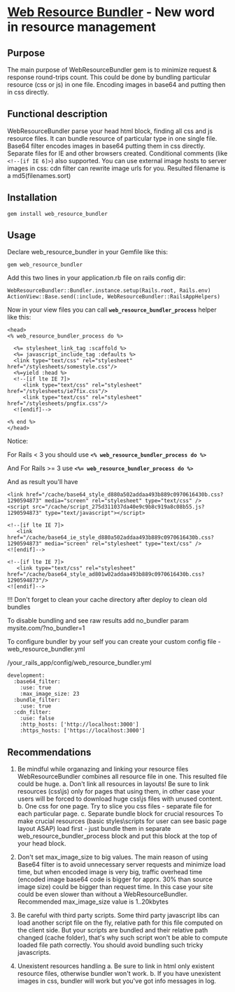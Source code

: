 [Web Resource Bundler](http://wrb.railsware.com/) - New word in resource management
============================================
Purpose
------------------
The main purpose of WebResourceBundler gem is to minimize request & response
round-trips count.  This could be done by bundling particular resource (css or js) in 
one file. Encoding images in base64 and putting then in css directly.

Functional description
----------------------
WebResourceBundler parse your head html block, finding all css and js resource 
files.
It can bundle resource of particular type in one single file. Base64 filter
encodes images in base64 putting them in css directly. Separate files for IE
and other browsers created. Conditional comments (like `<!--[if IE 6]>`) also
supported. You can use external image hosts to server images in css: 
cdn filter can rewrite image urls for you. Resulted filename is a md5(filenames.sort)

Installation
---------------------

    gem install web_resource_bundler

Usage
-------------------

Declare web_resource_bundler in your Gemfile like this:

    gem web_resource_bundler

Add this two lines in your application.rb file on rails config dir:

    WebResourceBundler::Bundler.instance.setup(Rails.root, Rails.env)
    ActionView::Base.send(:include, WebResourceBundler::RailsAppHelpers)

Now in your view files you can call **`web_resource_bundler_process`** helper like this:

    <head>
    <% web_resource_bundler_process do %>

      <%= stylesheet_link_tag :scaffold %>
      <%= javascript_include_tag :defaults %>
      <link type="text/css" rel="stylesheet" href="/stylesheets/somestyle.css"/>
      <%=yield :head %>
      <!--[if lte IE 7]>
         <link type="text/css" rel="stylesheet" href="/stylesheets/ie7fix.css"/>
         <link type="text/css" rel="stylesheet" href="/stylesheets/pngfix.css"/>
      <![endif]-->

    <% end %>
    </head>

Notice:

For Rails < 3
you should use **`<% web_resource_bundler_process do %>`**

And For Rails >= 3
use **`<%= web_resource_bundler_process do %>`**


And as result you'll have

    <link href="/cache/base64_style_d880a502addaa493b889c0970616430b.css?1290594873" media="screen" rel="stylesheet" type="text/css" />
    <script src="/cache/script_275d311037da40e9c9b8c919a8c08b55.js?1290594873" type="text/javascript"></script>

    <!--[if lte IE 7]>
       <link href="/cache/base64_ie_style_d880a502addaa493b889c0970616430b.css?1290594873" media="screen" rel="stylesheet" type="text/css" />
    <![endif]-->

    <!--[if lte IE 7]>
       <link type="text/css" rel="stylesheet" href="/cache/base64_style_ad801w02addaa493b889c0970616430b.css?1290594873"/>
    <![endif]-->

!!!
Don't forget to clean your cache directory after deploy to clean old bundles

To disable bundling and see raw results add no_bundler param
mysite.com/?no_bundler=1

To configure bundler by your self you can create your custom config file - web_resource_bundler.yml

/your_rails_app/config/web_resource_bundler.yml

    development:
      :base64_filter:
        :use: true
        :max_image_size: 23
      :bundle_filter:
        :use: true
      :cdn_filter:
        :use: false
        :http_hosts: ['http://localhost:3000']
        :https_hosts: ['https://localhost:3000']

Recommendations
--------------------

1. Be mindful while organazing and linking your resource files 
WebResourceBundler combines all resource file in one. This resulted file could be huge.
  a. Don't link all resources in layouts!
    Be sure to link resources (css\js) only for pages that using them, in other case your users will be forced
    to download huge css\js files with unused content.
  b. One css for one page.
    Try to slice you css files - separate file for each particular page.
  c. Separate bundle block for crucial resources
    To make crucial resources (basic styles\scripts for user can see basic page layout ASAP) load first - just bundle them in separate web_resource_bundler_process block and put this block at the top of your head block. 

2. Don't set max_image_size to big values. 
The main reason of using Base64 filter is to avoid unnecessary server requests and minimize load time,
but when encoded image is very big, traffic overhead time (encoded image base64 code is bigger for apprx. 30% than source image size) could be bigger than request time. In this case your site could be even slower than without a WebResourceBundler.
Recommended max_image_size value is 1..20kbytes

3. Be careful with third party scripts.
Some third party javascript libs can load another script file on the fly, relative path for this file computed
on the client side. But your scripts are bundled and their relative path changed (cache folder), that's why such script
won't be able to compute loaded file path correctly. You should avoid bundling such tricky javascripts.

4. Unexistent resources handling 
  a. Be sure to link in html only existent resource files, otherwise bundler won't work.
  b. If you have unexistent images in css, bundler will work but you've got info messages in log.
